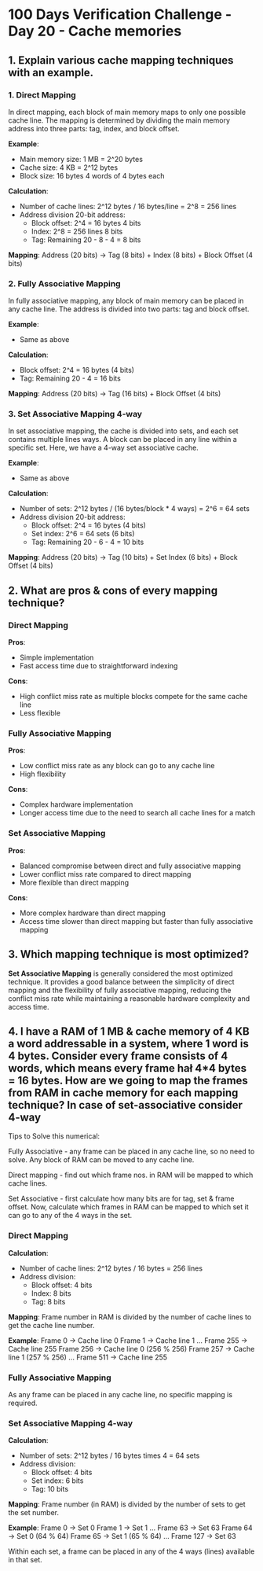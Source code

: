# 100 Days Verification Challenge - Day 20 - Cache memories

## 1. Explain various cache mapping techniques with an example.

### 1. Direct Mapping
In direct mapping, each block of main memory maps to only one possible cache line. The mapping is determined by dividing the main memory address into three parts: tag, index, and block offset.

**Example**:
- Main memory size: 1 MB = 2^20 bytes
- Cache size: 4 KB = 2^12 bytes
- Block size: 16 bytes 4 words of 4 bytes each

**Calculation**:
- Number of cache lines: 2^12 bytes / 16 bytes/line = 2^8 = 256 lines
- Address division 20-bit address:
  - Block offset: 2^4 = 16 bytes 4 bits
  - Index: 2^8 = 256 lines 8 bits
  - Tag: Remaining 20 - 8 - 4 = 8 bits

**Mapping**:
Address (20 bits) -> Tag (8 bits) + Index (8 bits) + Block Offset (4 bits)

### 2. Fully Associative Mapping
In fully associative mapping, any block of main memory can be placed in any cache line. The address is divided into two parts: tag and block offset.

**Example**:
- Same as above

**Calculation**:
- Block offset: 2^4 = 16 bytes (4 bits)
- Tag: Remaining 20 - 4 = 16 bits

**Mapping**:
Address (20 bits) -> Tag (16 bits) + Block Offset (4 bits)

### 3. Set Associative Mapping 4-way
In set associative mapping, the cache is divided into sets, and each set contains multiple lines ways. A block can be placed in any line within a specific set. Here, we have a 4-way set associative cache.

**Example**:
- Same as above

**Calculation**:
- Number of sets: 2^12 bytes / (16 bytes/block * 4 ways) = 2^6 = 64 sets
- Address division 20-bit address:
  - Block offset: 2^4 = 16 bytes (4 bits)
  - Set index: 2^6 = 64 sets (6 bits)
  - Tag: Remaining 20 - 6 - 4 = 10 bits

**Mapping**:
Address (20 bits) -> Tag (10 bits) + Set Index (6 bits) + Block Offset (4 bits)

## 2.  What are pros & cons of every mapping technique?

### Direct Mapping
**Pros**:
- Simple implementation
- Fast access time due to straightforward indexing

**Cons**:
- High conflict miss rate as multiple blocks compete for the same cache line
- Less flexible

### Fully Associative Mapping
**Pros**:
- Low conflict miss rate as any block can go to any cache line
- High flexibility

**Cons**:
- Complex hardware implementation
- Longer access time due to the need to search all cache lines for a match

### Set Associative Mapping
**Pros**:
- Balanced compromise between direct and fully associative mapping
- Lower conflict miss rate compared to direct mapping
- More flexible than direct mapping

**Cons**:
- More complex hardware than direct mapping
- Access time slower than direct mapping but faster than fully associative mapping

## 3. Which mapping technique is most optimized?

**Set Associative Mapping** is generally considered the most optimized technique. It provides a good balance between the simplicity of direct mapping and the flexibility of fully associative mapping, reducing the conflict miss rate while maintaining a reasonable hardware complexity and access time.

## 4. I have a RAM of 1 MB & cache memory of 4 KB a word addressable in a system, where 1 word is 4 bytes. Consider every frame consists of 4 words, which means every frame hał 4*4 bytes = 16 bytes. How are we going to map the frames from RAM in cache memory for each mapping technique? In case of set-associative consider 4-way

Tips to Solve this numerical:

Fully Associative - any frame can be placed in any cache line, so no need to solve. Any block of RAM can be moved to any cache line.

Direct mapping - find out which frame nos. in RAM will be mapped to which cache lines.

Set Associative - first calculate how many bits are for tag, set & frame offset. Now, calculate which frames in RAM can be mapped to which set it can go to any of the 4 ways in the set.

### Direct Mapping

**Calculation**:
- Number of cache lines: 2^12 bytes / 16 bytes = 256 lines
- Address division:
  - Block offset: 4 bits
  - Index: 8 bits
  - Tag: 8 bits

**Mapping**:
Frame number in RAM is divided by the number of cache lines to get the cache line number.

**Example**:
Frame 0 -> Cache line 0
Frame 1 -> Cache line 1
...
Frame 255 -> Cache line 255
Frame 256 -> Cache line 0 (256 % 256)
Frame 257 -> Cache line 1 (257 % 256)
...
Frame 511 -> Cache line 255

### Fully Associative Mapping

As any frame can be placed in any cache line, no specific mapping is required.

### Set Associative Mapping 4-way

**Calculation**:
- Number of sets: 2^12 bytes / 16 bytes times 4 = 64 sets
- Address division:
  - Block offset: 4 bits
  - Set index: 6 bits
  - Tag: 10 bits

**Mapping**:
Frame number (in RAM) is divided by the number of sets to get the set number.

**Example**:
Frame 0 -> Set 0
Frame 1 -> Set 1
...
Frame 63 -> Set 63
Frame 64 -> Set 0 (64 % 64)
Frame 65 -> Set 1 (65 % 64)
...
Frame 127 -> Set 63

Within each set, a frame can be placed in any of the 4 ways (lines) available in that set.
